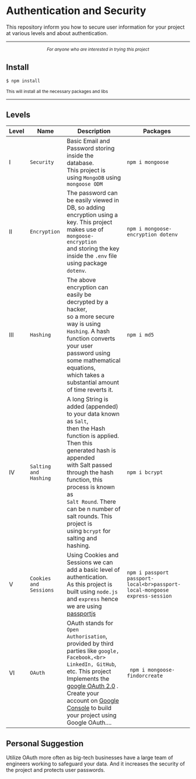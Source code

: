 # Authentication and Security 

This repository inform you how to secure user information for your project at various levels and about authentication.

---
<p align="center">
    <sup><em>For anyone who are interested in trying this project</em></sup>
</p>

## Install

```sh
$ npm install 
```
<sup> This will install all the necessary packages and libs </sup>

---

## Levels 
| Level  | Name                    | Description                                                                                                                                                                                                                                                                                                                                                    | Packages                                                                          |
|------- |------------------------ |--------------------------------------------------------------------------------------------------------------------------------------------------------------------------------------------------------------------------------------------------------------------------------------------------------------------------------------------------------------- |---------------------------------------------------------------------------------- |
| I      | `Security`              | Basic Email and Password storing inside the database.<br>This project is using `MongoDB` using `mongoose ODM`                                                                                                                                                                                                                                                  | ``` npm i mongoose ```                                                            |
| II     | `Encryption`            | The password can be easily viewed in DB, so adding <br>encryption using a key. This project makes use of `mongoose-encryption` <br>and storing the key inside the `.env` file using package `dotenv`.                                                                                                                                                          | ``` npm i mongoose-encryption dotenv ```                                          |
| III    | `Hashing`               | The above encryption can easily be decrypted by a hacker,<br>so a more secure way is using `Hashing`. A hash function converts<br> your user password using some mathematical equations,<br>which takes a substantial amount of time reverts it.<br>                                                                                                           | ``` npm i md5 ```                                                                 |
| IV     | `Salting and Hashing`   | A long String is added (appended) to your data known as `Salt`,<br>then the Hash function is applied. Then this generated hash is appended<br>with Salt passed through the hash function, this process is known as <br>`Salt Round`. There can be n number of salt rounds. This project is <br>using `bcrypt` for salting and hashing.                         | ``` npm i bcrypt ```                                                              |
| V      | `Cookies and Sessions`  | Using Cookies and Sessions we can add a basic level of authentication.<br>As this project is built using `node.js` and `express` hence we are using <br>[passportjs](https://www.passportjs.org/concepts/authentication/downloads/html/)                                                                                                                       |  ```npm i passport passport-local<br>passport-local-mongoose express-session```  |
| VI     | `OAuth`                 | OAuth stands for `Open Authorisation`, provided by third parties like `google, Facebook,<br> LinkedIn, GitHub`, etc. This project Implements the<br> [google OAuth 2.0](https://developers.google.com/identity/protocols/oauth2/) .<br>Create your account on [Google Console](https://console.cloud.google.com/) to build your project using Google OAuth....      |   ``` npm i mongoose-findorcreate```                                               

## Personal Suggestion 

Utilize OAuth more often as big-tech businesses have a large team of engineers working to safeguard your data. And it increases the security of the project and protects user passwords.
